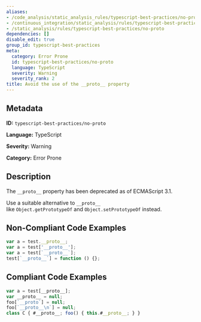 ```yaml
---
aliases:
- /code_analysis/static_analysis_rules/typescript-best-practices/no-proto
- /continuous_integration/static_analysis/rules/typescript-best-practices/no-proto
- /static_analysis/rules/typescript-best-practices/no-proto
dependencies: []
disable_edit: true
group_id: typescript-best-practices
meta:
  category: Error Prone
  id: typescript-best-practices/no-proto
  language: TypeScript
  severity: Warning
  severity_rank: 2
title: Avoid the use of the __proto__ property
---
```

<!--  SOURCED FROM https://github.com/DataDog/datadog-static-analyzer-rule-docs -->


## Metadata
**ID:** `typescript-best-practices/no-proto`

**Language:** TypeScript

**Severity:** Warning

**Category:** Error Prone

## Description
The `__proto__` property has been deprecated as of ECMAScript 3.1.

Use a suitable alternative to `__proto__` like `Object.getPrototypeOf` and `Object.setPrototypeOf` instead.

## Non-Compliant Code Examples
```typescript
var a = test.__proto__;
var a = test['__proto__'];
var a = test[`__proto__`];
test[`__proto__`] = function () {};
```

## Compliant Code Examples
```typescript
var a = test[__proto__];
var __proto__ = null;
foo[`__proto`] = null;
foo[`__proto__\n`] = null;
class C { #__proto__; foo() { this.#__proto__; } }
```
